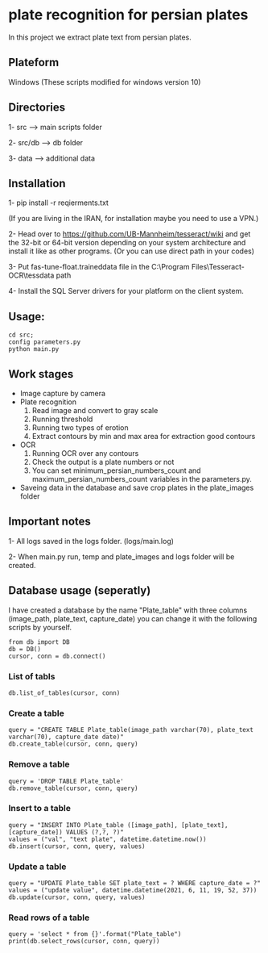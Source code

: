 
# plate recognition for persian plates 

In this project we extract plate text from persian plates. 

## Plateform

Windows (These scripts modified for windows version 10)

## Directories

1- src -->  main scripts folder

2- src/db --> db folder

3- data --> additional data

## Installation 

1- pip install -r reqierments.txt

(If you are living in the IRAN, for installation maybe you need to use a VPN.)

2- Head over to https://github.com/UB-Mannheim/tesseract/wiki and get the 32-bit or 64-bit version depending on your system architecture and install it like as other  programs. 
(Or you can use direct path in your codes)

3- Put fas-tune-float.traineddata file in the C:\Program Files\Tesseract-OCR\tessdata path 

4- Install the SQL Server drivers for your platform on the client system. 

## Usage:

``` 
cd src;
config parameters.py 
python main.py

```

## Work stages

* Image capture by camera
* Plate recognition
  1. Read image and convert to gray scale
  2. Running threshold
  3. Running two types of erotion 
  4. Extract contours by min and max area for extraction good contours
* OCR
  1. Running OCR over any contours
  2. Check the output is a plate numbers or not
  3. You can set minimum_persian_numbers_count and maximum_persian_numbers_count variables in the parameters.py.  
* Saveing data in the database and save crop plates in the plate_images folder

## Important notes

1- All logs saved in the logs folder. (logs/main.log)

2- When main.py run, temp and plate_images and logs folder will be created.


## Database usage (seperatly)

I have created a database by the name "Plate_table" with three columns (image_path, plate_text, capture_date)
you can change it with the following scripts by yourself. 

``` 
from db import DB
db = DB()
cursor, conn = db.connect()
```

### List of tabls

``` 
db.list_of_tables(cursor, conn)
```

### Create a table

``` 
query = "CREATE TABLE Plate_table(image_path varchar(70), plate_text varchar(70), capture_date date)"
db.create_table(cursor, conn, query)
```

### Remove a table

``` 
query = 'DROP TABLE Plate_table'
db.remove_table(cursor, conn, query)
```

### Insert to a table

``` 
query = "INSERT INTO Plate_table ([image_path], [plate_text],[capture_date]) VALUES (?,?, ?)"
values = ("val", "text plate", datetime.datetime.now())
db.insert(cursor, conn, query, values)
```

### Update a table

``` 
query = "UPDATE Plate_table SET plate_text = ? WHERE capture_date = ?"
values = ("update value", datetime.datetime(2021, 6, 11, 19, 52, 37))
db.update(cursor, conn, query, values)
```

### Read rows of a table

``` 
query = 'select * from {}'.format("Plate_table")
print(db.select_rows(cursor, conn, query))
```

